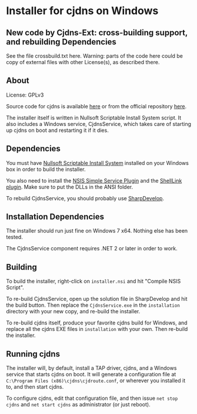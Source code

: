 # Installer for cjdns on Windows

## New code by Cjdns-Ext: cross-building support, and rebuilding Dependencies

See the file crossbuild.txt here. Warning: parts of the code here could be
copy of external files with other License(s), as described there.

## About

License: GPLv3

Source code for cjdns is available [here](https://github.com/interfect/cjdns) or from the official repository [here](https://github.com/cjdelisle/cjdns).

The installer itself is written in Nullsoft Scriptable Install System script. It also includes a Windows service, CjdnsService, which takes care of starting up cjdns on boot and restarting it if it dies.

## Dependencies

You must have [Nullsoft Scriptable Install System](http://nsis.sourceforge.net/Main_Page) installed on your Windows box in order to build the installer.

You also need to install the [NSIS Simple Service Plugin](http://nsis.sourceforge.net/NSIS_Simple_Service_Plugin) and the [ShellLink plugin](http://nsis.sourceforge.net/ShellLink_plug-in). Make sure to put the DLLs in the ANSI folder.

To rebuild CjdnsService, you should probably use [SharpDevelop](http://www.icsharpcode.net/opensource/sd/).

## Installation Dependencies

The installer should run just fine on Windows 7 x64. Nothing else has been tested.

The CjdnsService component requires .NET 2 or later in order to work.

## Building

To build the installer, right-click on `installer.nsi` and hit "Compile NSIS Script".

To re-build CjdnsService, open up the solution file in SharpDevelop and hit the build button. Then replace the `CjdnsService.exe` in the `installation` directory with your new copy, and re-build the installer.

To re-build cjdns itself, produce your favorite cjdns build for Windows, and replace all the cjdns EXE files in `installation` with your own. Then re-build the installer.

## Running cjdns

The installer will, by default, install a TAP driver, cjdns, and a Windows service that starts cjdns on boot. It will generate a configuration file at `C:\Program Files (x86)\cjdns\cjdroute.conf`, or wherever you installed it to, and then start cjdns.

To configure cjdns, edit that configuration file, and then issue `net stop cjdns` and `net start cjdns` as administrator (or just reboot).
